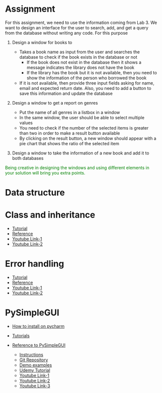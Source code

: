 # Assignment

For this assignment, we need to use the information coming from Lab 3. We want to design an interface for the user to search, add, and get a query from the database without writing any code. For this purpose

1. Design a window for books to
   * Takes a book name as input from the user and searches the database to check if the book exists in the database or not
        * If the book does not exist in the database then it shows a message indicates the library does not have the book
        * If the library has the book but it is not available, then you need to show the information of the person who borrowed the book
   * If it is not available, then provide three input fields asking for name, email and expected return date. Also, you need to add a button to save this information and update the database

2. Design a window to get a report on genres
   * Put the name of all genres in a listbox in a window
   * In the same window, the user should be able to select multiple values
   * You need to check if the number of the selected items is greater than two in order to make a result button available
   * By clicking on the result button, a new window should appear with a pie chart that shows the ratio of the selected item

3. Design a window to take the information of a new book and add it to both databases


<span style="color: green"> Being creative in designing the windows and using different elements in your solution will bring you extra points. </span>


# Data structure

# Class and inheritance
* [Tutorial](/instructions/Classes.md)
* [Reference](https://docs.python.org/3/tutorial/classes.html)
* [Youtube Link-1](https://www.youtube.com/watch?v=ZDa-Z5JzLYM&list=PL-osiE80TeTsqhIuOqKhwlXsIBIdSeYtc&ab_channel=CoreySchafer)
* [Youtube Link-2](https://www.youtube.com/watch?v=6c6NYPjO_rI&ab_channel=PythonSimplified)

# Error handling 
* [Tutorial](/instructions/Errors.md)
* [Reference](https://docs.python.org/3/tutorial/errors.html)
* [Youtube Link-1](https://www.youtube.com/watch?v=NIWwJbo-9_8&ab_channel=CoreySchafer)
* [Youtube Link-2](https://www.youtube.com/watch?v=ZUqGMDppEDs&ab_channel=NeuralNine)

# PySimpleGUI

* [How to install on pycharm](/instructions/Installation.md)
* [Tutorials](/instructions/Tutorials.md)
* [Reference to PySimpleGUI](README.md)

    * [Instructions](https://www.pysimplegui.org/en/latest/)
    * [Git Repository](https://github.com/PySimpleGUI/PySimpleGUI)
    * [Demo examples](https://github.com/PySimpleGUI/PySimpleGUI/tree/master/DemoPrograms)
    * [Udemy Tutorial](https://www.udemy.com/course/pysimplegui/?couponCode=07860559FF2298EF51E7)
    * [Youtube Link-1](https://www.youtube.com/watch?v=-_z2RPAH0Qk&t=44s&ab_channel=RealPython)
    * [Youtube Link-2](https://www.youtube.com/watch?v=NzSCNjn4_RI&ab_channel=NeuralNine)
    * [Youtube Link-3](https://www.youtube.com/watch?v=LzCfNanQ_9c&t=94s&ab_channel=CodingIsFun)





